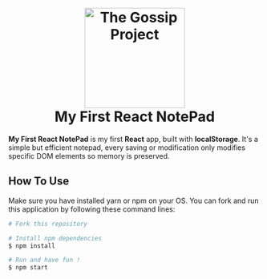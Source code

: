 <h1 align="center">
  <br>
  <a href="https://fr.wikipedia.org/wiki/Calepin"><img src="https://image.flaticon.com/icons/png/512/138/138817.png" alt="The Gossip Project" width="200"></a>
  <br>
  My First React NotePad
  <br>
</h1>

**My First React NotePad** is my first **React** app, built with **localStorage**. It's a simple but efficient notepad, every saving or modification only modifies specific DOM elements so memory is preserved.

## How To Use

Make sure you have installed yarn or npm on your OS. You can fork and run this application by following these command lines:

```bash
# Fork this repository

# Install npm dependencies
$ npm install

# Run and have fun !
$ npm start
```

